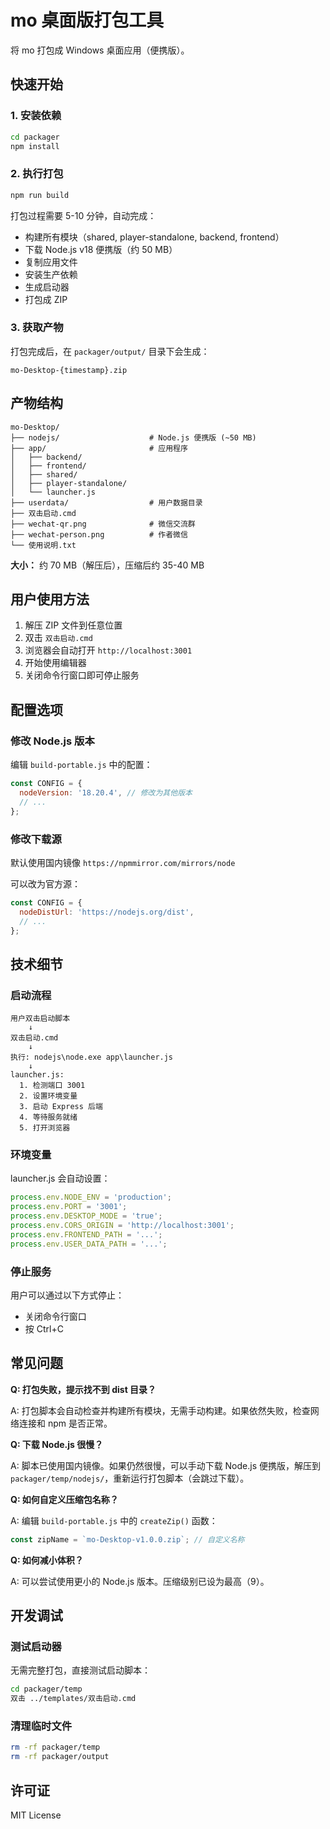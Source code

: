 # mo 桌面版打包工具

将 mo 打包成 Windows 桌面应用（便携版）。

## 快速开始

### 1. 安装依赖

```bash
cd packager
npm install
```

### 2. 执行打包

```bash
npm run build
```

打包过程需要 5-10 分钟，自动完成：
- 构建所有模块（shared, player-standalone, backend, frontend）
- 下载 Node.js v18 便携版（约 50 MB）
- 复制应用文件
- 安装生产依赖
- 生成启动器
- 打包成 ZIP

### 3. 获取产物

打包完成后，在 `packager/output/` 目录下会生成：

```
mo-Desktop-{timestamp}.zip
```

## 产物结构

```
mo-Desktop/
├── nodejs/                    # Node.js 便携版 (~50 MB)
├── app/                       # 应用程序
│   ├── backend/
│   ├── frontend/
│   ├── shared/
│   ├── player-standalone/
│   └── launcher.js
├── userdata/                  # 用户数据目录
├── 双击启动.cmd
├── wechat-qr.png              # 微信交流群
├── wechat-person.png          # 作者微信
└── 使用说明.txt
```

**大小：** 约 70 MB（解压后），压缩后约 35-40 MB

## 用户使用方法

1. 解压 ZIP 文件到任意位置
2. 双击 `双击启动.cmd`
3. 浏览器会自动打开 `http://localhost:3001`
4. 开始使用编辑器
5. 关闭命令行窗口即可停止服务

## 配置选项

### 修改 Node.js 版本

编辑 `build-portable.js` 中的配置：

```javascript
const CONFIG = {
  nodeVersion: '18.20.4', // 修改为其他版本
  // ...
};
```

### 修改下载源

默认使用国内镜像 `https://npmmirror.com/mirrors/node`

可以改为官方源：

```javascript
const CONFIG = {
  nodeDistUrl: 'https://nodejs.org/dist',
  // ...
};
```

## 技术细节

### 启动流程

```
用户双击启动脚本
    ↓
双击启动.cmd
    ↓
执行: nodejs\node.exe app\launcher.js
    ↓
launcher.js:
  1. 检测端口 3001
  2. 设置环境变量
  3. 启动 Express 后端
  4. 等待服务就绪
  5. 打开浏览器
```

### 环境变量

launcher.js 会自动设置：

```javascript
process.env.NODE_ENV = 'production';
process.env.PORT = '3001';
process.env.DESKTOP_MODE = 'true';
process.env.CORS_ORIGIN = 'http://localhost:3001';
process.env.FRONTEND_PATH = '...';
process.env.USER_DATA_PATH = '...';
```

### 停止服务

用户可以通过以下方式停止：
- 关闭命令行窗口
- 按 Ctrl+C

## 常见问题

**Q: 打包失败，提示找不到 dist 目录？**

A: 打包脚本会自动检查并构建所有模块，无需手动构建。如果依然失败，检查网络连接和 npm 是否正常。

**Q: 下载 Node.js 很慢？**

A: 脚本已使用国内镜像。如果仍然很慢，可以手动下载 Node.js 便携版，解压到 `packager/temp/nodejs/`，重新运行打包脚本（会跳过下载）。

**Q: 如何自定义压缩包名称？**

A: 编辑 `build-portable.js` 中的 `createZip()` 函数：

```javascript
const zipName = `mo-Desktop-v1.0.0.zip`; // 自定义名称
```

**Q: 如何减小体积？**

A: 可以尝试使用更小的 Node.js 版本。压缩级别已设为最高（9）。

## 开发调试

### 测试启动器

无需完整打包，直接测试启动脚本：

```bash
cd packager/temp
双击 ../templates/双击启动.cmd
```

### 清理临时文件

```bash
rm -rf packager/temp
rm -rf packager/output
```

## 许可证

MIT License
